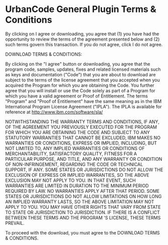# UrbanCode General Plugin Terms & Conditions

By clicking on I agree or downloading, you agree that (1) you have had the opportunity to review the terms of the agreement presented below and (2) such terms govern this transaction. If you do not agree, click I do not agree.

DOWNLOAD TERMS & CONDITIONS:

By clicking on the "I agree" button or downloading, you agree that the program code, samples, updates, fixes and related licensed materials such as keys and documentation ("Code") that you are about to download are subject to the terms of the license agreement that you accepted when you acquired the Program for which you are obtaining the Code. You further agree that you will install or use the Code solely as part of a Program for which you have a valid agreement or Proof of Entitlement. The terms "Program" and "Proof of Entitlement" have the same meaning as in the IBM International Program License Agreement ("IPLA"). The IPLA is available for reference at http://www.ibm.com/software/sla/

NOTWITHSTANDING THE WARRANTY TERMS AND CONDITIONS, IF ANY, OF THE AGREEMENT YOU PREVIOUSLY EXECUTED FOR THE PROGRAM FOR WHICH YOU ARE OBTAINING THE CODE AND SUBJECT TO ANY STATUTORY WARRANTIES THAT CANNOT BE EXCLUDED, IBM MAKES NO WARRANTIES OR CONDITIONS, EXPRESS OR IMPLIED, INCLUDING, BUT NOT LIMITED TO, ANY IMPLIED WARRANTIES OR CONDITIONS OF MERCHANTABILITY, SATISFACTORY QUALITY, FITNESS FOR A PARTICULAR PURPOSE, AND TITLE, AND ANY WARRANTY OR CONDITION OF NON-INFRINGEMENT, REGARDING THE CODE OR TECHNICAL SUPPORT, IF ANY. SOME STATES OR JURISDICTIONS DO NOT ALLOW THE EXCLUSION OF EXPRESS OR IMPLIED WARRANTIES, SO THE ABOVE EXCLUSION MAY NOT APPLY TO YOU. IN THAT EVENT, SUCH WARRANTIES ARE LIMITED IN DURATION TO THE MINIMUM PERIOD REQUIRED BY LAW. NO WARRANTIES APPLY AFTER THAT PERIOD. SOME STATES OR JURISDICTIONS DO NOT ALLOW LIMITATIONS ON HOW LONG AN IMPLIED WARRANTY LASTS, SO THE ABOVE LIMITATION MAY NOT APPLY TO YOU. YOU MAY HAVE OTHER RIGHTS THAT VARY FROM STATE TO STATE OR JURISDICTION TO JURISDICTION. IF THERE IS A CONFLICT BETWEEN THESE TERMS AND THE PROGRAM 'S LICENSE, THESE TERMS PREVAIL.

To proceed with the download, you must agree to the DOWNLOAD TERMS & CONDITIONS.

